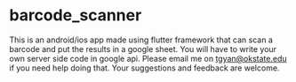 # barcode_scanner
This is an android/ios app made using flutter framework that can scan a barcode and put the results in a google sheet. You will have to write your own server side code in google api. Please email me on tgyan@okstate.edu if you need help doing that. Your suggestions and feedback are welcome.
